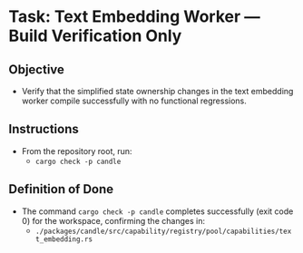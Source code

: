 # Task: Text Embedding Worker — Build Verification Only

## Objective
- Verify that the simplified state ownership changes in the text embedding worker compile successfully with no functional regressions.

## Instructions
- From the repository root, run:
  - `cargo check -p candle`

## Definition of Done
- The command `cargo check -p candle` completes successfully (exit code 0) for the workspace, confirming the changes in:
  - `./packages/candle/src/capability/registry/pool/capabilities/text_embedding.rs`
